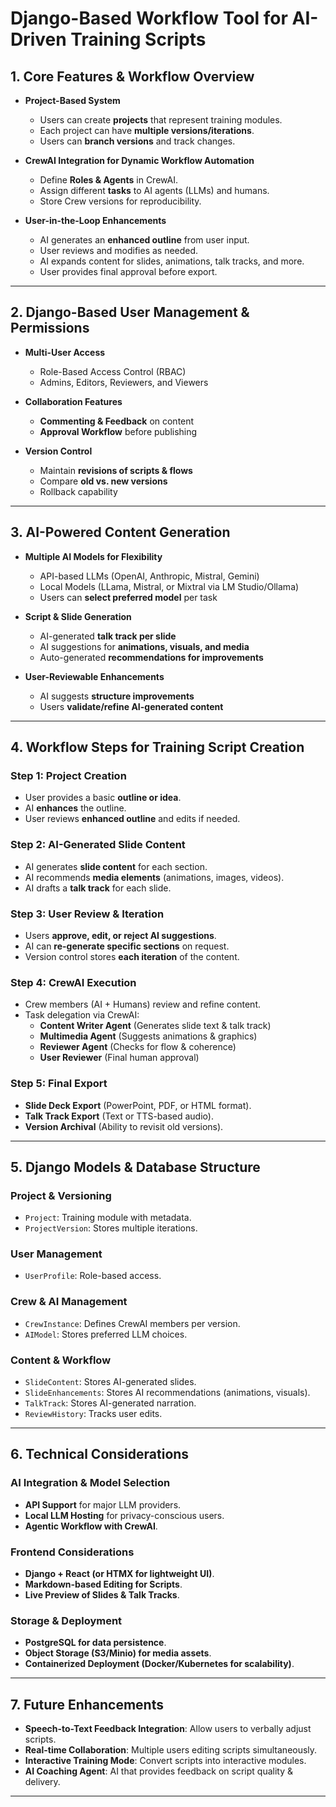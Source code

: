 # **Django-Based Workflow Tool for AI-Driven Training Scripts**

## **1. Core Features & Workflow Overview**
- **Project-Based System**  
  - Users can create **projects** that represent training modules.  
  - Each project can have **multiple versions/iterations**.  
  - Users can **branch versions** and track changes.

- **CrewAI Integration for Dynamic Workflow Automation**  
  - Define **Roles & Agents** in CrewAI.  
  - Assign different **tasks** to AI agents (LLMs) and humans.  
  - Store Crew versions for reproducibility.

- **User-in-the-Loop Enhancements**  
  - AI generates an **enhanced outline** from user input.  
  - User reviews and modifies as needed.  
  - AI expands content for slides, animations, talk tracks, and more.  
  - User provides final approval before export.  

---

## **2. Django-Based User Management & Permissions**
- **Multi-User Access**  
  - Role-Based Access Control (RBAC)  
  - Admins, Editors, Reviewers, and Viewers  

- **Collaboration Features**  
  - **Commenting & Feedback** on content  
  - **Approval Workflow** before publishing  

- **Version Control**  
  - Maintain **revisions of scripts & flows**  
  - Compare **old vs. new versions**  
  - Rollback capability  

---

## **3. AI-Powered Content Generation**
- **Multiple AI Models for Flexibility**  
  - API-based LLMs (OpenAI, Anthropic, Mistral, Gemini)  
  - Local Models (LLama, Mistral, or Mixtral via LM Studio/Ollama)  
  - Users can **select preferred model** per task  

- **Script & Slide Generation**  
  - AI-generated **talk track per slide**  
  - AI suggestions for **animations, visuals, and media**  
  - Auto-generated **recommendations for improvements**  

- **User-Reviewable Enhancements**  
  - AI suggests **structure improvements**  
  - Users **validate/refine AI-generated content**  

---

## **4. Workflow Steps for Training Script Creation**
### **Step 1: Project Creation**
- User provides a basic **outline or idea**.  
- AI **enhances** the outline.  
- User reviews **enhanced outline** and edits if needed.  

### **Step 2: AI-Generated Slide Content**
- AI generates **slide content** for each section.  
- AI recommends **media elements** (animations, images, videos).  
- AI drafts a **talk track** for each slide.  

### **Step 3: User Review & Iteration**
- Users **approve, edit, or reject AI suggestions**.  
- AI can **re-generate specific sections** on request.  
- Version control stores **each iteration** of the content.  

### **Step 4: CrewAI Execution**
- Crew members (AI + Humans) review and refine content.  
- Task delegation via CrewAI:
  - **Content Writer Agent** (Generates slide text & talk track)  
  - **Multimedia Agent** (Suggests animations & graphics)  
  - **Reviewer Agent** (Checks for flow & coherence)  
  - **User Reviewer** (Final human approval)  

### **Step 5: Final Export**
- **Slide Deck Export** (PowerPoint, PDF, or HTML format).  
- **Talk Track Export** (Text or TTS-based audio).  
- **Version Archival** (Ability to revisit old versions).  

---

## **5. Django Models & Database Structure**
### **Project & Versioning**
- `Project`: Training module with metadata.  
- `ProjectVersion`: Stores multiple iterations.  

### **User Management**
- `UserProfile`: Role-based access.  

### **Crew & AI Management**
- `CrewInstance`: Defines CrewAI members per version.  
- `AIModel`: Stores preferred LLM choices.  

### **Content & Workflow**
- `SlideContent`: Stores AI-generated slides.  
- `SlideEnhancements`: Stores AI recommendations (animations, visuals).  
- `TalkTrack`: Stores AI-generated narration.  
- `ReviewHistory`: Tracks user edits.  

---

## **6. Technical Considerations**
### **AI Integration & Model Selection**
- **API Support** for major LLM providers.  
- **Local LLM Hosting** for privacy-conscious users.  
- **Agentic Workflow with CrewAI**.  

### **Frontend Considerations**
- **Django + React (or HTMX for lightweight UI)**.  
- **Markdown-based Editing for Scripts**.  
- **Live Preview of Slides & Talk Tracks**.  

### **Storage & Deployment**
- **PostgreSQL for data persistence**.  
- **Object Storage (S3/Minio) for media assets**.  
- **Containerized Deployment (Docker/Kubernetes for scalability)**.  

---

## **7. Future Enhancements**
- **Speech-to-Text Feedback Integration**: Allow users to verbally adjust scripts.  
- **Real-time Collaboration**: Multiple users editing scripts simultaneously.  
- **Interactive Training Mode**: Convert scripts into interactive modules.  
- **AI Coaching Agent**: AI that provides feedback on script quality & delivery.  

---
